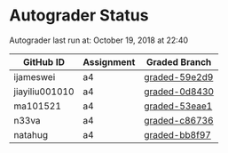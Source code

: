 # Autograder Status
Autograder last run at: October 19, 2018 at 22:40

| GitHub ID | Assignment | Graded Branch |
|-----------|------------|---------------|
| ijameswei | a4 | [graded-59e2d9](https://github.com/Fall2018COMP401-001/a4-ijameswei/tree/graded-59e2d9) | 
| jiayiliu001010 | a4 | [graded-0d8430](https://github.com/Fall2018COMP401-001/a4-jiayiliu001010/tree/graded-0d8430) | 
| ma101521 | a4 | [graded-53eae1](https://github.com/Fall2018COMP401-001/a4-ma101521/tree/graded-53eae1) | 
| n33va | a4 | [graded-c86736](https://github.com/Fall2018COMP401-001/a4-n33va/tree/graded-c86736) | 
| natahug | a4 | [graded-bb8f97](https://github.com/Fall2018COMP401-001/a4-natahug/tree/graded-bb8f97) | 
